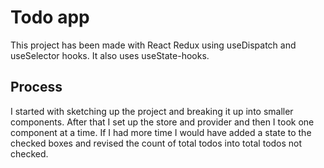 # Todo app

This project has been made with React Redux using useDispatch and useSelector hooks. It also uses useState-hooks.


## Process
I started with sketching up the project and breaking it up into smaller components. After that I set up the store and provider and then I took one component at a time.
If I had more time I would have added a state to the checked boxes and revised the count of total todos into total todos not checked.

